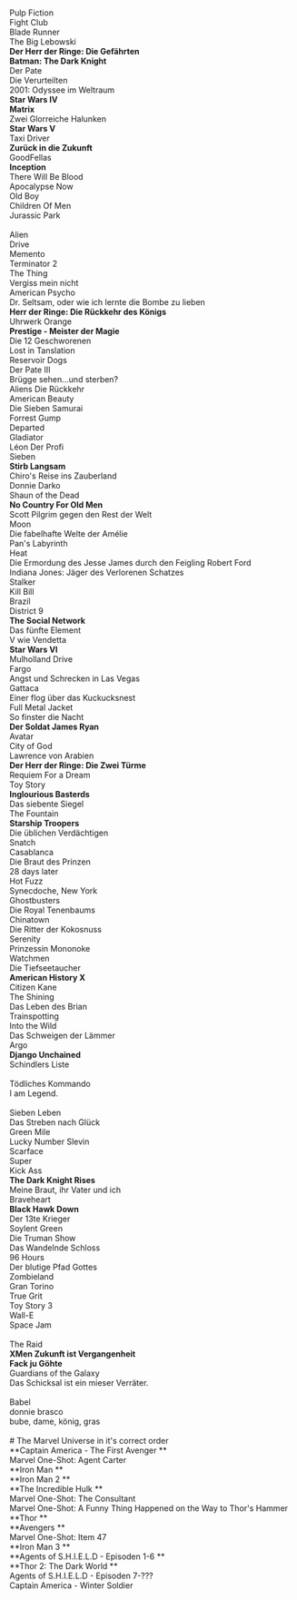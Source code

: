 <br />Pulp Fiction
<br />Fight Club
<br />Blade Runner
<br />The Big Lebowski
<br />**Der Herr der Ringe: Die Gefährten**
<br />**Batman: The Dark Knight**
<br />Der Pate
<br />Die Verurteilten
<br />2001: Odyssee im Weltraum
<br />**Star Wars IV**
<br />**Matrix**
<br />Zwei Glorreiche Halunken
<br />**Star Wars V**
<br />Taxi Driver
<br />**Zurück in die Zukunft**
<br />GoodFellas
<br />**Inception**
<br />There Will Be Blood
<br />Apocalypse Now
<br />Old Boy
<br />Children Of Men
<br />Jurassic Park
<br /><br />Alien
<br />Drive
<br />Memento
<br />Terminator 2
<br />The Thing
<br />Vergiss mein nicht
<br />American Psycho
<br />Dr. Seltsam, oder wie ich lernte die Bombe zu lieben
<br />**Herr der Ringe: Die Rückkehr des Königs**
<br />Uhrwerk Orange
<br />**Prestige - Meister der Magie**
<br />Die 12 Geschworenen
<br />Lost in Tanslation
<br />Reservoir Dogs
<br />Der Pate III
<br />Brügge sehen...und sterben?
<br />Aliens Die Rückkehr
<br />American Beauty
<br />Die Sieben Samurai
<br />Forrest Gump
<br />Departed
<br />Gladiator
<br />Léon Der Profi
<br />Sieben
<br />**Stirb Langsam**
<br />Chiro's Reise ins Zauberland
<br />Donnie Darko
<br />Shaun of the Dead
<br />**No Country For Old Men**
<br />Scott Pilgrim gegen den Rest der Welt
<br />Moon
<br />Die fabelhafte Welte der Amélie
<br />Pan's Labyrinth
<br />Heat
<br />Die Ermordung des Jesse James durch den Feigling Robert Ford
<br />Indiana Jones: Jäger des Verlorenen Schatzes
<br />Stalker
<br />Kill Bill
<br />Brazil
<br />District 9
<br />**The Social Network**
<br />Das fünfte Element
<br />V wie Vendetta
<br />**Star Wars VI**
<br />Mulholland Drive
<br />Fargo
<br />Angst und Schrecken in Las Vegas
<br />Gattaca
<br />Einer flog über das Kuckucksnest
<br />Full Metal Jacket
<br />So finster die Nacht
<br />**Der Soldat James Ryan**
<br />Avatar
<br />City of God
<br />Lawrence von Arabien
<br />**Der Herr der Ringe: Die Zwei Türme**
<br />Requiem For a Dream
<br />Toy Story
<br />**Inglourious Basterds**
<br />Das siebente Siegel
<br />The Fountain
<br />**Starship Troopers**
<br />Die üblichen Verdächtigen
<br />Snatch
<br />Casablanca
<br />Die Braut des Prinzen
<br />28 days later
<br />Hot Fuzz
<br />Synecdoche, New York
<br />Ghostbusters
<br />Die Royal Tenenbaums
<br />Chinatown
<br />Die Ritter der Kokosnuss
<br />Serenity
<br />Prinzessin Mononoke
<br />Watchmen
<br />Die Tiefseetaucher
<br />**American History X**
<br />Citizen Kane
<br />The Shining
<br />Das Leben des Brian
<br />Trainspotting
<br />Into the Wild
<br />Das Schweigen der Lämmer
<br />Argo
<br />**Django Unchained**
<br />Schindlers Liste
<br /><br />Tödliches Kommando
<br />I am Legend. 
<br />
<br />Sieben Leben
<br />Das Streben nach Glück
<br />Green Mile
<br />Lucky Number Slevin
<br />Scarface
<br />Super
<br />Kick Ass
<br />**The Dark Knight Rises**
<br />Meine Braut, ihr Vater und ich
<br />Braveheart
<br />**Black Hawk Down**
<br />Der 13te Krieger
<br />Soylent Green
<br />Die Truman Show
<br />Das Wandelnde Schloss
<br />96 Hours
<br />Der blutige Pfad Gottes
<br />Zombieland
<br />Gran Torino
<br />True Grit
<br />Toy Story 3
<br />Wall-E
<br />Space Jam
<br />
<br />The Raid
<br />**XMen Zukunft ist Vergangenheit**
<br />**Fack ju Göhte**
<br />Guardians of the Galaxy
<br />Das Schicksal ist ein mieser Verräter.
<br />
<br />Babel
<br />donnie brasco
<br />bube, dame, könig, gras
<br />
<br /> # The Marvel Universe in it's correct order
<br />**Captain America - The First Avenger **
<br />Marvel One-Shot: Agent Carter 
<br />**Iron Man **
<br />**Iron Man 2 **
<br />**The Incredible Hulk **
<br />Marvel One-Shot: The Consultant 
<br />Marvel One-Shot: A Funny Thing Happened on the Way to Thor's Hammer 
<br />**Thor **
<br />**Avengers **
<br />Marvel One-Shot: Item 47 
<br />**Iron Man 3 **
<br />**Agents of S.H.I.E.L.D - Episoden 1-6 **
<br />**Thor 2: The Dark World **
<br />Agents of S.H.I.E.L.D - Episoden 7-??? 
<br />Captain America - Winter Soldier

